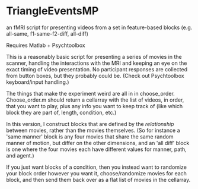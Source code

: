 # TriangleEventsMP
an fMRI script for presenting videos from a set in feature-based blocks (e.g. all-same, f1-same-f2-diff, all-diff) 

Requires Matlab + Psychtoolbox

This is a reasonably basic script for presenting a series of movies in the scanner, handling the interactions with the MRI and keeping an eye on the exact timing of video presentation. No participant responses are collected from button boxes, but they probably could be. (Check out Psychtoolbox keyboard/input handling.)

The things that make the experiment weird are all in in choose_order.  Choose_order.m should return a cellarray with the list of videos, in order, that you want to play, plus any info you want to keep track of (like which block they are part of, length, condition, etc.)

In this version, I construct blocks that are defined by the *relationship* between movies, rather than the movies themselves.  (So for instance a 'same manner' block is any four movies that share the same random manner of motion, but differ on the other dimensions, and an 'all diff' block is one where the four movies each have different values for manner, path, and agent.)

If you just want blocks of a condition, then you instead want to randomize your block order however you want it, choose/randomize movies for each block, and then send them back over as a flat list of movies in the cellarray.
